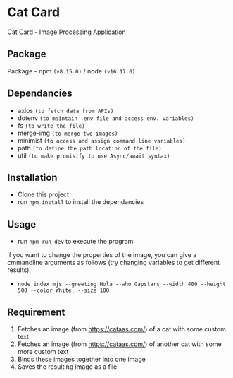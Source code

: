# Cat Card
Cat Card - Image Processing Application

## Package
Package - npm `(v8.15.0)` / node `(v16.17.0)`

## Dependancies
- axios `(to fetch data from APIs)`
- dotenv `(to maintain .env file and access env. variables)`
- fs `(to write the file)`
- merge-img `(to merge two images)`
- minimist `(to access and assign command line variables)`
- path `(to define the path location of the file)`
- util `(to make promisify to use Async/await syntax)`

## Installation
- Clone this project
- run `npm install` to install the dependancies

## Usage
- run `npm run dev` to execute the program

if you want to change the properties of the image, you can give a cmmandline arguments as follows (try changing variables to get different results),
- `node index.mjs --greeting Hola --who Gapstars --width 400 --height 500 --color White, --size 100` 

## Requirement
1. Fetches an image (from https://cataas.com/) of a cat with some custom text
2. Fetches an image (from https://cataas.com/) of another cat with some more custom text
3. Binds these images together into one image
4. Saves the resulting image as a file
